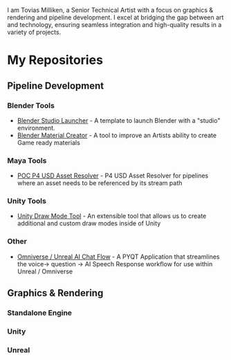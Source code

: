 I am Tovias Milliken, a Senior Technical Artist with a focus on graphics & rendering and pipeline development. I excel at bridging the gap between art and technology, ensuring seamless integration and high-quality results in a variety of projects.

# My Repositories 
## Pipeline Development 

### Blender Tools
- [Blender Studio Launcher](https://github.com/ToviasM/blender-studio-launcher) - A template to launch Blender with a "studio" environment.
- [Blender Material Creator](https://github.com/ToviasM/blender-material-creator) - A tool to improve an Artists ability to create Game ready materials 

### Maya Tools
- [POC P4 USD Asset Resolver](https://github.com/ToviasM/usd-p4-asset-resolver) - P4 USD Asset Resolver for pipelines where an asset needs to be referenced by its stream path 

### Unity Tools 
- [Unity Draw Mode Tool](https://github.com/ToviasM/unity-draw-mode-tool) - An extensible tool that allows us to create additional and custom draw modes inside of Unity

### Other
- [Omniverse / Unreal AI Chat Flow](https://github.com/ToviasM/omniverse-ai-chat-flow) - A PYQT Application that streamlines the voice-> question -> AI Speech Response workflow for use within Unreal / Omniverse

## Graphics & Rendering

### Standalone Engine

### Unity

### Unreal


